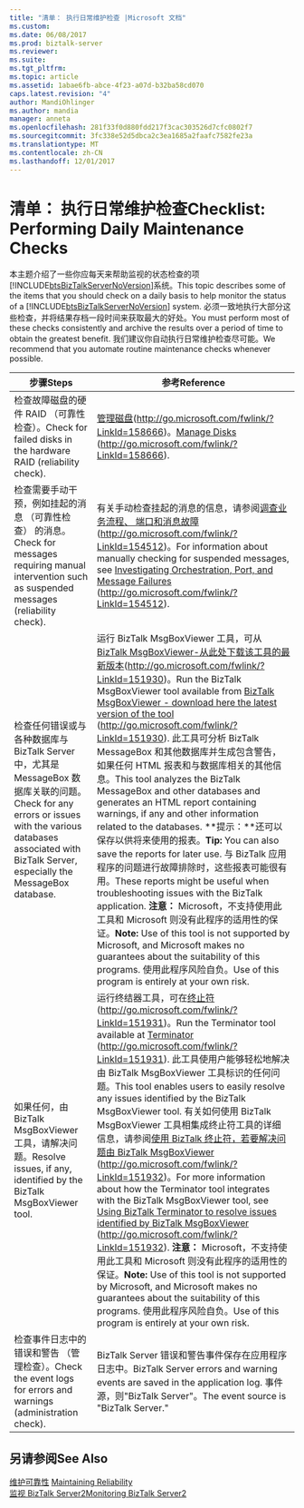 ```yaml
---
title: "清单： 执行日常维护检查 |Microsoft 文档"
ms.custom: 
ms.date: 06/08/2017
ms.prod: biztalk-server
ms.reviewer: 
ms.suite: 
ms.tgt_pltfrm: 
ms.topic: article
ms.assetid: 1abae6fb-abce-4f23-a07d-b32ba58cd070
caps.latest.revision: "4"
author: MandiOhlinger
ms.author: mandia
manager: anneta
ms.openlocfilehash: 281f33f0d880fdd217f3cac303526d7cfc0802f7
ms.sourcegitcommit: 3fc338e52d5dbca2c3ea1685a2faafc7582fe23a
ms.translationtype: MT
ms.contentlocale: zh-CN
ms.lasthandoff: 12/01/2017
---
```

# <a name="checklist-performing-daily-maintenance-checks"></a><span data-ttu-id="91b14-102">清单： 执行日常维护检查</span><span class="sxs-lookup"><span data-stu-id="91b14-102">Checklist: Performing Daily Maintenance Checks</span></span>
<span data-ttu-id="91b14-103">本主题介绍了一些你应每天来帮助监视的状态检查的项[!INCLUDE[btsBizTalkServerNoVersion](../includes/btsbiztalkservernoversion-md.md)]系统。</span><span class="sxs-lookup"><span data-stu-id="91b14-103">This topic describes some of the items that you should check on a daily basis to help monitor the status of a [!INCLUDE[btsBizTalkServerNoVersion](../includes/btsbiztalkservernoversion-md.md)] system.</span></span> <span data-ttu-id="91b14-104">必须一致地执行大部分这些检查，并将结果存档一段时间来获取最大的好处。</span><span class="sxs-lookup"><span data-stu-id="91b14-104">You must perform most of these checks consistently and archive the results over a period of time to obtain the greatest benefit.</span></span> <span data-ttu-id="91b14-105">我们建议你自动执行日常维护检查尽可能。</span><span class="sxs-lookup"><span data-stu-id="91b14-105">We recommend that you automate routine maintenance checks whenever possible.</span></span>  
  
|<span data-ttu-id="91b14-106">步骤</span><span class="sxs-lookup"><span data-stu-id="91b14-106">Steps</span></span>|<span data-ttu-id="91b14-107">参考</span><span class="sxs-lookup"><span data-stu-id="91b14-107">Reference</span></span>|  
|-----------|---------------|  
|<span data-ttu-id="91b14-108">检查故障磁盘的硬件 RAID （可靠性检查）。</span><span class="sxs-lookup"><span data-stu-id="91b14-108">Check for failed disks in the hardware RAID (reliability check).</span></span>|<span data-ttu-id="91b14-109">[管理磁盘](http://go.microsoft.com/fwlink/?LinkId=158666)(http://go.microsoft.com/fwlink/?LinkId=158666)。</span><span class="sxs-lookup"><span data-stu-id="91b14-109">[Manage Disks](http://go.microsoft.com/fwlink/?LinkId=158666) (http://go.microsoft.com/fwlink/?LinkId=158666).</span></span>|  
|<span data-ttu-id="91b14-110">检查需要手动干预，例如挂起的消息 （可靠性检查） 的消息。</span><span class="sxs-lookup"><span data-stu-id="91b14-110">Check for messages requiring manual intervention such as suspended messages (reliability check).</span></span>|<span data-ttu-id="91b14-111">有关手动检查挂起的消息的信息，请参阅[调查业务流程、 端口和消息故障](http://go.microsoft.com/fwlink/?LinkId=154512)(http://go.microsoft.com/fwlink/?LinkId=154512)。</span><span class="sxs-lookup"><span data-stu-id="91b14-111">For information about manually checking for suspended messages, see [Investigating Orchestration, Port, and Message Failures](http://go.microsoft.com/fwlink/?LinkId=154512) (http://go.microsoft.com/fwlink/?LinkId=154512).</span></span>|  
|<span data-ttu-id="91b14-112">检查任何错误或与各种数据库与 BizTalk Server 中，尤其是 MessageBox 数据库关联的问题。</span><span class="sxs-lookup"><span data-stu-id="91b14-112">Check for any errors or issues with the various databases associated with BizTalk Server, especially the MessageBox database.</span></span>|<span data-ttu-id="91b14-113">运行 BizTalk MsgBoxViewer 工具，可从[BizTalk MsgBoxViewer-从此处下载该工具的最新版本](http://go.microsoft.com/fwlink/?LinkId=151930)(http://go.microsoft.com/fwlink/?LinkId=151930)。</span><span class="sxs-lookup"><span data-stu-id="91b14-113">Run the BizTalk MsgBoxViewer tool available from [BizTalk MsgBoxViewer - download here the latest version of the tool](http://go.microsoft.com/fwlink/?LinkId=151930) (http://go.microsoft.com/fwlink/?LinkId=151930).</span></span> <span data-ttu-id="91b14-114">此工具可分析 BizTalk MessageBox 和其他数据库并生成包含警告，如果任何 HTML 报表和与数据库相关的其他信息。</span><span class="sxs-lookup"><span data-stu-id="91b14-114">This tool analyzes the BizTalk MessageBox and other databases and generates an HTML report containing warnings, if any and other information related to the databases.</span></span> <span data-ttu-id="91b14-115">**提示：**还可以保存以供将来使用的报表。</span><span class="sxs-lookup"><span data-stu-id="91b14-115">**Tip:**  You can also save the reports for later use.</span></span> <span data-ttu-id="91b14-116">与 BizTalk 应用程序的问题进行故障排除时，这些报表可能很有用。</span><span class="sxs-lookup"><span data-stu-id="91b14-116">These reports might be useful when troubleshooting issues with the BizTalk application.</span></span> <span data-ttu-id="91b14-117">**注意：** Microsoft，不支持使用此工具和 Microsoft 则没有此程序的适用性的保证。</span><span class="sxs-lookup"><span data-stu-id="91b14-117">**Note:**  Use of this tool is not supported by Microsoft, and Microsoft makes no guarantees about the suitability of this programs.</span></span> <span data-ttu-id="91b14-118">使用此程序风险自负。</span><span class="sxs-lookup"><span data-stu-id="91b14-118">Use of this program is entirely at your own risk.</span></span>|  
|<span data-ttu-id="91b14-119">如果任何，由 BizTalk MsgBoxViewer 工具，请解决问题。</span><span class="sxs-lookup"><span data-stu-id="91b14-119">Resolve issues, if any, identified by the BizTalk MsgBoxViewer tool.</span></span>|<span data-ttu-id="91b14-120">运行终结器工具，可在[终止符](http://go.microsoft.com/fwlink/?LinkId=151931)(http://go.microsoft.com/fwlink/?LinkId=151931)。</span><span class="sxs-lookup"><span data-stu-id="91b14-120">Run the Terminator tool available at [Terminator](http://go.microsoft.com/fwlink/?LinkId=151931) (http://go.microsoft.com/fwlink/?LinkId=151931).</span></span> <span data-ttu-id="91b14-121">此工具使用户能够轻松地解决由 BizTalk MsgBoxViewer 工具标识的任何问题。</span><span class="sxs-lookup"><span data-stu-id="91b14-121">This tool enables users to easily resolve any issues identified by the BizTalk MsgBoxViewer tool.</span></span> <span data-ttu-id="91b14-122">有关如何使用 BizTalk MsgBoxViewer 工具相集成终止符工具的详细信息，请参阅[使用 BizTalk 终止符，若要解决问题由 BizTalk MsgBoxViewer](http://go.microsoft.com/fwlink/?LinkId=151932) (http://go.microsoft.com/fwlink/?LinkId=151932)。</span><span class="sxs-lookup"><span data-stu-id="91b14-122">For more information about how the Terminator tool integrates with the BizTalk MsgBoxViewer tool, see [Using BizTalk Terminator to resolve issues identified by BizTalk MsgBoxViewer](http://go.microsoft.com/fwlink/?LinkId=151932) (http://go.microsoft.com/fwlink/?LinkId=151932).</span></span> <span data-ttu-id="91b14-123">**注意：** Microsoft，不支持使用此工具和 Microsoft 则没有此程序的适用性的保证。</span><span class="sxs-lookup"><span data-stu-id="91b14-123">**Note:**  Use of this tool is not supported by Microsoft, and Microsoft makes no guarantees about the suitability of this programs.</span></span> <span data-ttu-id="91b14-124">使用此程序风险自负。</span><span class="sxs-lookup"><span data-stu-id="91b14-124">Use of this program is entirely at your own risk.</span></span>|  
|<span data-ttu-id="91b14-125">检查事件日志中的错误和警告 （管理检查）。</span><span class="sxs-lookup"><span data-stu-id="91b14-125">Check the event logs for errors and warnings (administration check).</span></span>|<span data-ttu-id="91b14-126">BizTalk Server 错误和警告事件保存在应用程序日志中。</span><span class="sxs-lookup"><span data-stu-id="91b14-126">BizTalk Server errors and warning events are saved in the application log.</span></span> <span data-ttu-id="91b14-127">事件源，则"BizTalk Server"。</span><span class="sxs-lookup"><span data-stu-id="91b14-127">The event source is "BizTalk Server."</span></span>|  
  
## <a name="see-also"></a><span data-ttu-id="91b14-128">另请参阅</span><span class="sxs-lookup"><span data-stu-id="91b14-128">See Also</span></span>  
 <span data-ttu-id="91b14-129">[维护可靠性](../technical-guides/maintaining-reliability.md) </span><span class="sxs-lookup"><span data-stu-id="91b14-129">[Maintaining Reliability](../technical-guides/maintaining-reliability.md) </span></span>  
 [<span data-ttu-id="91b14-130">监视 BizTalk Server2</span><span class="sxs-lookup"><span data-stu-id="91b14-130">Monitoring BizTalk Server2</span></span>](../technical-guides/monitoring-biztalk-server2.md)